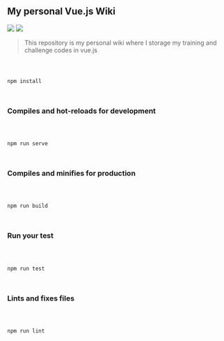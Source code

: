 
## My personal Vue.js Wiki

![](https://img.shields.io/badge/Vue.js-35495E?style=for-the-badge&logo=vuedotjs&logoColor=4FC08D) ![](https://img.shields.io/badge/JavaScript-F7DF1E?style=for-the-badge&logo=javascript&logoColor=black)

  

> This repository is my personal wiki where I storage my training and challenge codes in vue.js



  

```

  

npm install

  

```

  

  

### Compiles and hot-reloads for development

  

```

  

npm run serve

  

```

  

  

### Compiles and minifies for production

  

```

  

npm run build

  

```

  

  

### Run your test

  

```

  

npm run test

  

```

  

  

### Lints and fixes files

  

```

  

npm run lint

  

```